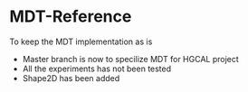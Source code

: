 # MDT-Reference

To keep the MDT implementation as is
- Master branch is now to specilize MDT for HGCAL project
- All the experiments has not been tested
- Shape2D has been added  
